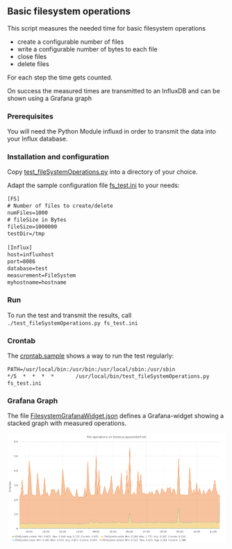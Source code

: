 ## Basic filesystem operations

This script measures the needed time for basic filesystem operations
- create a configurable number of files
- write a configurable number of bytes to each file
- close files
- delete files


For each step the time gets counted.

On success the measured times are transmitted to an InfluxDB and can be shown using a Grafana graph

### Prerequisites

You will need the Python Module influxd in order to transmit the data into your Influx database.

### Installation and configuration

Copy [test_fileSystemOperations.py](test_fileSystemOperations.py) into a directory of your choice.

Adapt the sample configuration file [fs_test.ini](fs_test.ini) to your needs:

```
[FS]
# Number of files to create/delete
numFiles=1000
# fileSize in Bytes
fileSize=1000000
testDir=/tmp

[Influx]
host=influxhost
port=8086
database=test
measurement=FileSystem
myhostname=hostname
```

### Run

To run the test and transmit the results, call `./test_fileSystemOperations.py fs_test.ini`

### Crontab

The [crontab.sample](crontab.sample) shows a way to run the test regularly:
```
PATH=/usr/local/bin:/usr/bin:/usr/local/sbin:/usr/sbin
*/5  *  *  *  *	      /usr/local/bin/test_fileSystemOperations.py fs_test.ini   
```

### Grafana Graph

The file [FilesystemGrafanaWidget.json](FilesystemGrafanaWidget.json) defines a Grafana-widget showing a stacked graph with measured operations.

![Grafana Image](graph.png)

